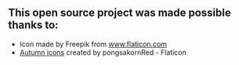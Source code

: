 ## This open source project was made possible thanks to:
- Icon made by Freepik from www.flaticon.com
- [Autumn icons](https://www.flaticon.com/free-icons/autumn) created by pongsakornRed - Flaticon